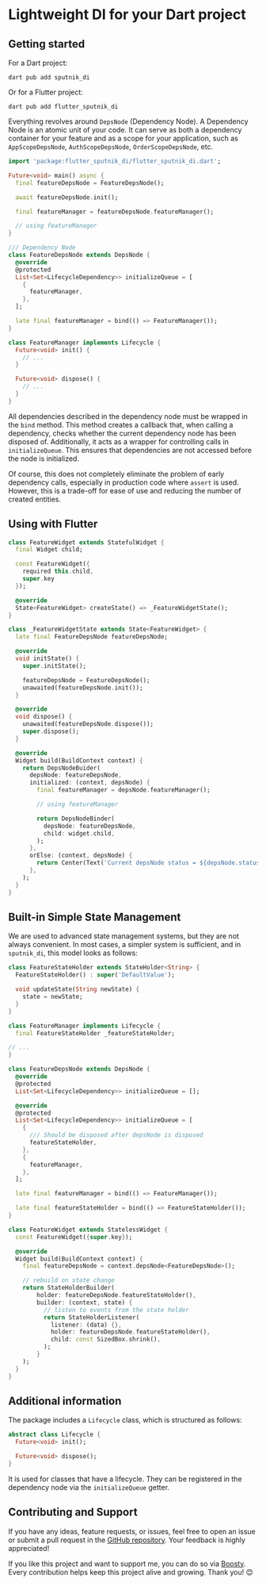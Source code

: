 # Lightweight DI for your Dart project

## Getting started

For a Dart project:

```shell
dart pub add sputnik_di
```

Or for a Flutter project:

```shell
dart pub add flutter_sputnik_di
```

Everything revolves around `DepsNode` (Dependency Node). A Dependency Node is an atomic unit of your
code. It can serve as both a dependency container for your feature and as a scope for your
application, such as `AppScopeDepsNode`, `AuthScopeDepsNode`, `OrderScopeDepsNode`, etc.

```dart
import 'package:flutter_sputnik_di/flutter_sputnik_di.dart';

Future<void> main() async {
  final featureDepsNode = FeatureDepsNode();

  await featureDepsNode.init();

  final featureManager = featureDepsNode.featureManager();

  // using featureManager
}

/// Dependency Node
class FeatureDepsNode extends DepsNode {
  @override
  @protected
  List<Set<LifecycleDependency>> initializeQueue = [
    {
      featureManager,
    },
  ];

  late final featureManager = bind(() => FeatureManager());
}

class FeatureManager implements Lifecycle {
  Future<void> init() {
    // ...
  }

  Future<void> dispose() {
    // ...
  }
}
```

All dependencies described in the dependency node must be wrapped in the `bind` method. This method
creates a callback that, when calling a dependency, checks whether the current dependency node has
been disposed of. Additionally, it acts as a wrapper for controlling calls in `initializeQueue`.
This ensures that dependencies are not accessed before the node is initialized.

Of course, this does not completely eliminate the problem of early dependency calls, especially in
production code where `assert` is used. However, this is a trade-off for ease of use and reducing
the number of created entities.

## Using with Flutter

```dart
class FeatureWidget extends StatefulWidget {
  final Widget child;

  const FeatureWidget({
    required this.child,
    super.key
  });

  @override
  State<FeatureWidget> createState() => _FeatureWidgetState();
}

class _FeatureWidgetState extends State<FeatureWidget> {
  late final FeatureDepsNode featureDepsNode;

  @override
  void initState() {
    super.initState();

    featureDepsNode = FeatureDepsNode();
    unawaited(featureDepsNode.init());
  }

  @override
  void dispose() {
    unawaited(featureDepsNode.dispose());
    super.dispose();
  }

  @override
  Widget build(BuildContext context) {
    return DepsNodeBuider(
      depsNode: featureDepsNode,
      initialized: (context, depsNode) {
        final featureManager = depsNode.featureManager();

        // using featureManager

        return DepsNodeBinder(
          depsNode: featureDepsNode,
          child: widget.child,
        );
      },
      orElse: (context, depsNode) {
        return Center(Text('Current depsNode status = ${depsNode.status}'));
      },
    );
  }
}
```

## Built-in Simple State Management

We are used to advanced state management systems, but they are not always convenient. In most cases,
a simpler system is sufficient, and in `sputnik_di`, this model looks as follows:

```dart
class FeatureStateHolder extends StateHolder<String> {
  FeatureStateHolder() : super('DefaultValue');

  void updateState(String newState) {
    state = newState;
  }
}

class FeatureManager implements Lifecycle {
  final FeatureStateHolder _featureStateHolder;

// ...
}

class FeatureDepsNode extends DepsNode {
  @override
  @protected
  List<Set<LifecycleDependency>> initializeQueue = [];

  @override
  @protected
  List<Set<LifecycleDependency>> initializeQueue = [
    {
      /// Should be disposed after depsNode is disposed
      featureStateHolder,
    },
    {
      featureManager,
    },
  ];

  late final featureManager = bind(() => FeatureManager());

  late final featureStateHolder = bind(() => FeatureStateHolder());
}

class FeatureWidget extends StatelessWidget {
  const FeatureWidget({super.key});

  @override
  Widget build(BuildContext context) {
    final featureDepsNode = context.depsNode<FeatureDepsNode>();

    // rebuild on state change
    return StateHolderBuilder(
        holder: featureDepsNode.featureStateHolder(),
        builder: (context, state) {
          // listen to events from the state holder
          return StateHolderListener(
            listener: (data) {},
            holder: featureDepsNode.featureStateHolder(),
            child: const SizedBox.shrink(),
          );
        }
    );
  }
}
```

## Additional information

The package includes a `Lifecycle` class, which is structured as follows:

```dart
abstract class Lifecycle {
  Future<void> init();

  Future<void> dispose();
}
```

It is used for classes that have a lifecycle. They can be registered in the dependency node via
the `initializeQueue` getter.

## Contributing and Support

If you have any ideas, feature requests, or issues, feel free to open an issue or submit a pull
request in the [GitHub repository](https://github.com/WebMad/sputnik_di). Your feedback is highly
appreciated!

If you like this project and want to support me, you can do so
via [Boosty](https://boosty.to/gubin-dev/donate). Every contribution helps keep this project alive
and growing. Thank you! 😊  
